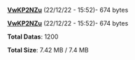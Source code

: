 [**VwKP2NZu**](/data/VwKP2NZu.txt) (22/12/22 - 15:52)- 674 bytes

[**VwKP2NZu**](/data/VwKP2NZu.txt) (22/12/22 - 15:52)- 674 bytes

**Total Datas**: 1200

**Total Size**: 7.42 MB / 7.4 MB